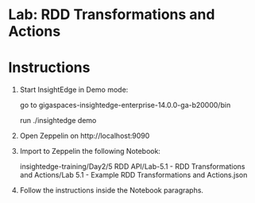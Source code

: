 # Lab: RDD Transformations and Actions

# Instructions

1. Start InsightEdge in Demo mode:

    go to gigaspaces-insightedge-enterprise-14.0.0-ga-b20000/bin

    run ./insightedge demo

2. Open Zeppelin on http://localhost:9090

3. Import to Zeppelin the following Notebook:

    insightedge-training/Day2/5 RDD API/Lab-5.1 - RDD Transformations and Actions/Lab 5.1 - Example RDD Transformations and Actions.json
    
4. Follow the instructions inside the Notebook paragraphs.

